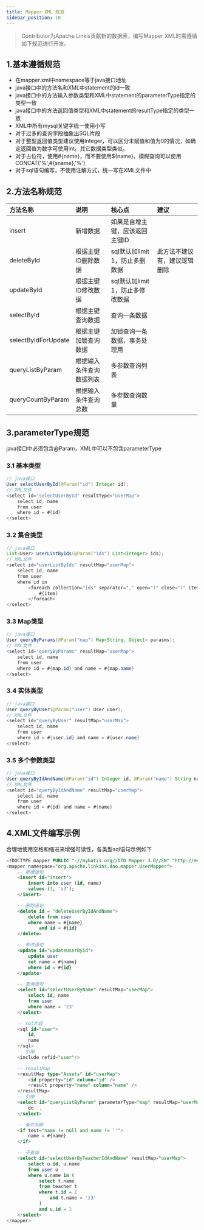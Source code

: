 ```yaml
---
title: Mapper XML 规范
sidebar_position: 10
---
```


> Contributor为Apache Linkis贡献新的数据表，编写Mapper XML时需遵循如下规范进行开发。

## 1.基本遵循规范
- 在mapper.xml中namespace等于java接口地址  
- java接口中的方法名和XML中statement的id一致  
- java接口中的方法输入参数类型和XML中statement的parameterType指定的类型一致
- java接口中的方法返回值类型和XML中statement的resultType指定的类型一致
- XML中所有mysql关键字统一使用小写
- 对于过多的查询字段抽象出SQL片段
- 对于整型返回值类型建议使用Integer，可以区分未赋值和值为0的情况，如确定返回值为数字可使用int。其它数据类型类似。
- 对于占位符，使用#{name}，而不要使用${name}。模糊查询可以使用CONCAT('%',#{sname},'%')
- 对于sql语句编写，不使用注解方式，统一写在XML文件中

## 2.方法名称规范

|方法名称|	说明|	核心点|    建议|
|:----  |:---   |:---   |:---   |
|insert	| 新增数据 | 如果是自增主键，应该返回主键ID| |	 
|deleteById	| 根据主键ID删除数据|	sql默认加limit 1，防止多删数据	|此方法不建议有，建议逻辑删除|
|updateById	| 根据主键ID修改数据|	sql默认加limit 1，防止多修改数据| |	 
|selectById	| 根据主键查询数据|	查询一条数据	 | |
|selectByIdForUpdate	| 根据主键加锁查询数据|	加锁查询一条数据，事务处理用	| | 
|queryListByParam	| 根据输入条件查询数据列表|	多参数查询列表	 | |
|queryCountByParam	| 根据输入条件查询总数|	多参数查询数量	 | |

## 3.parameterType规范
java接口中必须包含@Param，XML中可以不包含parameterType
### 3.1 基本类型
```java
// java接口
User selectUserById(@Param("id") Integer id);
// XML文件
<select id="selectUserById" resultType="userMap">
    select id, name 
	from user
	where id = #{id}
</select>
```
### 3.2 集合类型
```java
// java接口
List<User> userListByIds(@Param("ids") List<Integer> ids);
// XML文件
<select id="userListByIds" resultMap="userMap">
	select id, name
	from user
	where id in
		<foreach collection="ids" separator="," open="(" close=")" item="item">
			#{item}
		</foreach>
</select>
```
### 3.3 Map类型
```java
// java接口
User queryByParams(@Param("map") Map<String, Object> parasms);
// XML文件
<select id="queryByParams" resultMap="userMap">
	select id, name
	from user
	where id = #{map.id} and name = #{map.name}
</select>
```
### 3.4 实体类型
```java
// java接口
User queryByUser(@Param("user") User user);
// XML文件
<select id="queryByUser" resultMap="userMap">
	select id, name
	from user
	where id = #{user.id} and name = #{user.name}
</select>
```
### 3.5 多个参数类型
```java
// java接口
User queryByIdAndName(@Param("id") Integer id, @Param("name") String name);
// XML文件
<select id="queryByIdAndName" resultMap="userMap">
	select id, name
	from user
	where id = #{id} and name = #{name}
</select>
```
## 4.XML文件编写示例
合理地使用空格和缩进来增强可读性，各类型sql语句示例如下
```sql
<!DOCTYPE mapper PUBLIC "-//mybatis.org//DTD Mapper 3.0//EN" "http://mybatis.org/dtd/mybatis-3-mapper.dtd">
<mapper namespace="org.apache.linkins.dao.mapper.UserMapper">
	-- 新增语句
	<insert id="insert">
		insert into user (id, name)
		values (1, 'z3');
	</insert>

	-- 删除语句
	<delete id = "deleteUserByIdAndName">
		delete from user
		where name = #{name}
			and id = #{id}
	</delete>

	-- 修改语句
	<update id="updateUserById">
		update user
		set name = #{name}
		where id = #{id}
	</update>

	-- 查询语句
	<select id="selectUserByName" resultMap="userMap">
		select id, name
		from user
		where name = 'z3'
	</select>

	-- sql片段
	<sql id="user">
		id,
		name
	</sql>
	-- 引用
	<include refid="user"/> 

	-- resultMap
	<resultMap type="Assets" id="userMap">  
		<id property="id" column="id" />  
		<result property="name" column="name" />
	</resultMap>
	-- 引用
	<select id="queryListByParam" parameterType="map" resultMap="userMap">
		do...
	</select>

	-- 条件判断
	<if test="name != null and name != ''">  
		name = #{name}  
	</if>

	-- 子查询
	<select id="selectUserByTeacherIdAndName" resultMap="userMap">
		select u.id, u.name
		from user u
		where u.name in (
			select t.name
			from teacher t
			where t.id = 1
				and t.name = 'z3'
			)
			and u.id = 2
	</select>
</mapper>
```
